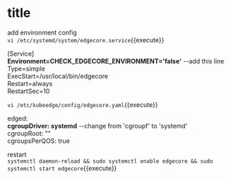 # title

add environment config  
`vi /etc/systemd/system/edgecore.service`{{execute}}  

[Service]  
**Environment=CHECK_EDGECORE_ENVIRONMENT='false'**  --add this line 
Type=simple  
ExecStart=/usr/local/bin/edgecore  
Restart=always  
RestartSec=10  


`vi /etc/kubeedge/config/edgecore.yaml`{{execute}}

edged:  
    **cgroupDriver: systemd**  --change from 'cgroupf' to 'systemd'  
    cgroupRoot: ""  
    cgroupsPerQOS: true  

restart  
`systemctl daemon-reload && sudo systemctl enable edgecore && sudo systemctl start edgecore`{{execute}}
